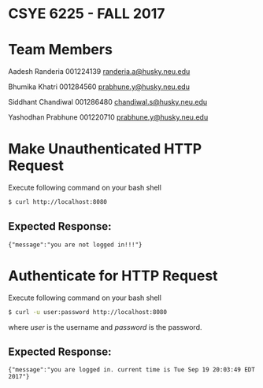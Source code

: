 # CSYE 6225 - FALL 2017


# Team Members

Aadesh Randeria     001224139   randeria.a@husky.neu.edu

Bhumika Khatri      001284560   prabhune.y@husky.neu.edu

Siddhant Chandiwal  001286480   chandiwal.s@husky.neu.edu

Yashodhan Prabhune  001220710   prabhune.y@husky.neu.edu


# Make Unauthenticated HTTP Request

Execute following command on your bash shell
``` bash
$ curl http://localhost:8080
```

## Expected Response:
```
{"message":"you are not logged in!!!"}
```

# Authenticate for HTTP Request

Execute following command on your bash shell
``` bash
$ curl -u user:password http://localhost:8080
```

where *user* is the username and *password* is the password.

## Expected Response:
 ```
 {"message":"you are logged in. current time is Tue Sep 19 20:03:49 EDT 2017"}
 ```
